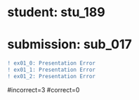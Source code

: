 # student: stu_189
# submission: sub_017

```diff
! ex01_0: Presentation Error
! ex01_1: Presentation Error
! ex01_2: Presentation Error
```
#incorrect=3
#correct=0
